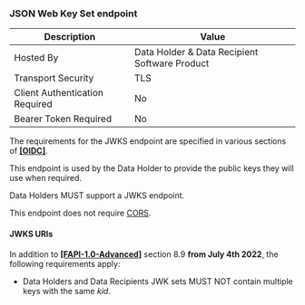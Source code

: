 ### JSON Web Key Set endpoint
| Description | Value |
|---|---|
| Hosted By | Data Holder & Data Recipient Software Product |
| Transport Security | TLS |
| Client Authentication Required | No |
| Bearer Token Required | No |

The requirements for the JWKS endpoint are specified in various sections of **[[OIDC]](#nref-OIDC)**.

This endpoint is used by the Data Holder to provide the public keys they will use when required.

Data Holders MUST support a JWKS endpoint.

This endpoint does not require [CORS](#cors).


#### JWKS URIs

In addition to **[[FAPI-1.0-Advanced]](#nref-FAPI-1-0-Advanced)** section 8.9 **from July 4th 2022**, the following requirements apply:

* Data Holders and Data Recipients JWK sets MUST NOT contain multiple keys with the same _kid_.

